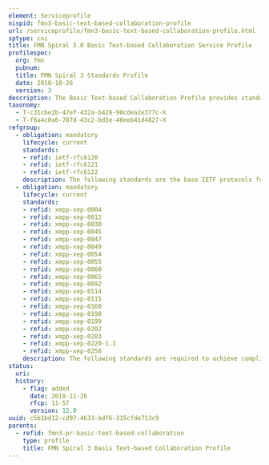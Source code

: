 ```yaml
---
element: Serviceprofile
nispid: fmn3-basic-text-based-collaboration-profile
url: /serviceprofile/fmn3-basic-text-based-collaboration-profile.html
sptype: coi
title: FMN Spiral 3.0 Basic Text-based Collaboration Service Profile
profilespec:
  org: fmn
  pubnum: 
  title: FMN Spiral 3 Standards Profile
  date: 2018-10-26
  version: 3
description: The Basic Text-based Collaboration Profile provides standards and guidance to establish a basic near-real time text-based group collaboration capability (chat) for time critical reporting and decision making in military operations.
taxonomy:
  - T-c31cbe2b-47ef-432a-b428-90cdea2e377c-X
  - T-f6a4c0a6-787d-43c2-bd3e-48eeb41d4827-X
refgroup:
  - obligation: mandatory
    lifecycle: current
    standards: 
    - refid: ietf-rfc6120
    - refid: ietf-rfc6121
    - refid: ietf-rfc6122
    description: The following standards are the base IETF protocols for interoperability of chat services.
  - obligation: mandatory
    lifecycle: current
    standards: 
    - refid: xmpp-xep-0004
    - refid: xmpp-xep-0012
    - refid: xmpp-xep-0030
    - refid: xmpp-xep-0045
    - refid: xmpp-xep-0047
    - refid: xmpp-xep-0049
    - refid: xmpp-xep-0054
    - refid: xmpp-xep-0055
    - refid: xmpp-xep-0060
    - refid: xmpp-xep-0065
    - refid: xmpp-xep-0092
    - refid: xmpp-xep-0114
    - refid: xmpp-xep-0115
    - refid: xmpp-xep-0160
    - refid: xmpp-xep-0198
    - refid: xmpp-xep-0199
    - refid: xmpp-xep-0202
    - refid: xmpp-xep-0203
    - refid: xmpp-xep-0220-1.1
    - refid: xmpp-xep-0258
    description: The following standards are required to achieve compliance for an XMPP Server and an XMPP Client dependent upon the categorisation of presenting a core or advanced instant messaging service interface.
status:
  uri: 
  history: 
    - flag: added
      date: 2018-11-26
      rfcp: 11-57
      version: 12.0
uuid: c5b1bd12-cd97-4633-bdf6-315cfde713c9
parents:
  - refid: fmn3-pr-basic-text-based-collaboration
    type: profile
    title: FMN Spiral 3 Basis Text-based Collaboration Profile
---
```

